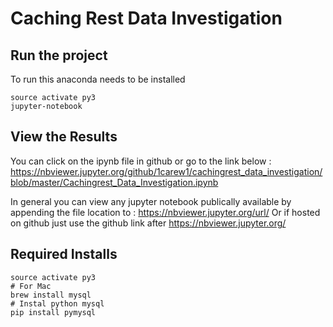 # Caching Rest Data Investigation

## Run the project
To run this anaconda needs to be installed 

```
source activate py3
jupyter-notebook
```


## View the Results
You can click on the ipynb file in github or go to the link below :
https://nbviewer.jupyter.org/github/1carew1/cachingrest_data_investigation/blob/master/Cachingrest_Data_Investigation.ipynb

In general you can view any jupyter notebook publically available by appending the file location to : https://nbviewer.jupyter.org/url/
Or if hosted on github just use the github link after https://nbviewer.jupyter.org/

## Required Installs
```
source activate py3
# For Mac
brew install mysql
# Instal python mysql
pip install pymysql
```
